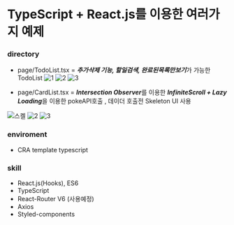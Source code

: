 #  TypeScript + React.js를 이용한 여러가지 예제

### directory
- page/TodoList.tsx = ***추가삭제 기능, 할일검색, 완료된목록만보기***가 가능한 TodoList
![1](https://user-images.githubusercontent.com/55612761/152276351-e20f1d88-f2ff-4501-a474-27497eb347f7.PNG)
![2](https://user-images.githubusercontent.com/55612761/152276363-9e16d08d-83b9-487c-beba-0498c0c09598.PNG)
![3](https://user-images.githubusercontent.com/55612761/152276368-e308f03b-793e-4511-ac2f-9c716b07eacb.PNG)


- page/CardList.tsx = ***Intersection Observer***를 이용한 ***InfiniteScroll + Lazy Loading***을 이용한 pokeAPI호출 , 데이더 호출전 Skeleton UI 사용 

![스켈](https://user-images.githubusercontent.com/55612761/153342469-49b2433b-83f1-412a-8ee0-713bbb27722d.PNG)
![2](https://user-images.githubusercontent.com/55612761/153342483-e06b19b3-45ca-4b97-afb8-6a64dbbc17e7.PNG)
![3](https://user-images.githubusercontent.com/55612761/153342495-dbe23184-dc53-4d19-8b49-c44e6af68f0f.PNG)



### enviroment
- CRA template typescript

### skill
- React.js(Hooks), ES6
- TypeScript
- React-Router V6 (사용예정)
- Axios
- Styled-components
